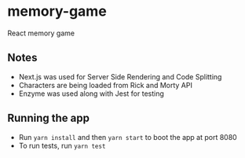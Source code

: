# memory-game

React memory game

## Notes

* Next.js was used for Server Side Rendering and Code Splitting
* Characters are being loaded from Rick and Morty API
* Enzyme was used along with Jest for testing

## Running the app

* Run `yarn install` and then `yarn start` to boot the app at port 8080
* To run tests, run `yarn test`
